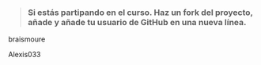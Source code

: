 > ### Si estás partipando en el curso. Haz un fork del proyecto, añade y añade tu usuario de GitHub en una nueva línea.

braismoure

Alexis033
